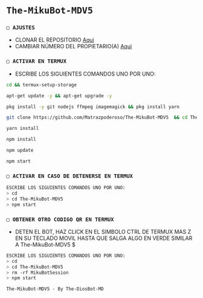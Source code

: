 # `The-MikuBot-MDV5` 


### `▢ AJUSTES`
- CLONAR EL REPOSITORIO [Aqui](https://github.com/The-DiosBot-MD/The-MikuBot-MDV5/fork)
- CAMBIAR NÚMERO DEL PROPIETARIO(A) [Aqui](https://github.com/The-DiosBot-MD/The-MikuBot-MDV5/blob/master/config.js)
  

### `▢ ACTIVAR EN TERMUX` 
- ESCRIBE LOS SIGUIENTES COMANDOS UNO POR UNO:
```bash
cd && termux-setup-storage
```

```bash
apt-get update -y && apt-get upgrade -y
```

```bash
pkg install -y git nodejs ffmpeg imagemagick && pkg install yarn 
```

```bash
git clone https://github.com/Matrazpoderoso/The-MikuBot-MDV5  && cd The-MikuBot-MDV5
```

```bash
yarn install
```

```bash
npm install
```

```bash
npm update
```

```bash
npm start
```

### `▢ ACTIVAR EN CASO DE DETENERSE EN TERMUX`
```bash
ESCRIBE LOS SIGUIENTES COMANDOS UNO POR UNO:
> cd 
> cd The-MikuBot-MDV5
> npm start
```

### `▢ OBTENER OTRO CODIGO QR EN TERMUX`
- DETEN EL BOT, HAZ CLICK EN EL SIMBOLO CTRL DE TERMUX MAS Z EN SU TECLADO MOVIL HASTA QUE SALGA ALGO EN VERDE SIMILAR A The-MikuBot-MDV5 $  
```bash
ESCRIBE LOS SIGUIENTES COMANDOS UNO POR UNO:
> cd 
> cd The-MikuBot-MDV5
> rm -rf MikuBotSession
> npm start
```

`The-MikuBot-MDV5 - By The-DiosBot-MD`
